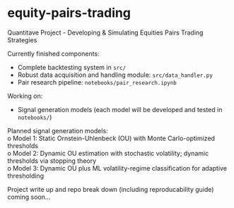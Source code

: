 # equity-pairs-trading

Quantitave Project - Developing & Simulating Equities Pairs Trading Strategies

Currently finished components:
- Complete backtesting system in <code>src/</code>
- Robust data acquisition and handling module: <code>src/data_handler.py</code>
- Pair research pipeline: <code>notebooks/pair_research.ipynb</code>

Working on:
- Signal generation models (each model will be developed and tested in <code>notebooks/</code>)

Planned signal generation models:  
o	Model 1: Static Ornstein-Uhlenbeck (OU) with Monte Carlo-optimized thresholds  
o	Model 2: Dynamic OU estimation with stochastic volatility; dynamic thresholds via stopping theory  
o	Model 3: Dynamic OU plus ML volatility-regime classification for adaptive thresholding  

Project write up and repo break down (including reproducability guide) coming soon...
